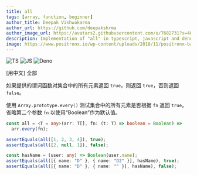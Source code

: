 ```yaml
---
title: all
tags: [array, function, beginner]
author_title: Deepak Vishwakarma
author_url: https://github.com/deepakshrma
author_image_url: https://avatars2.githubusercontent.com/u/7682731?s=400
description: Implementation of "all" in typescript, javascript and deno.
image: https://www.positronx.io/wp-content/uploads/2018/11/positronx-banner-1152-1.jpg
---
```


![TS](https://img.shields.io/badge/supports-typescript-blue.svg?style=flat-square)
![JS](https://img.shields.io/badge/supports-javascript-yellow.svg?style=flat-square)
![Deno](https://img.shields.io/badge/supports-deno-green.svg?style=flat-square)

[用中文] 全部

如果提供的谓词函数对集合中的所有元素返回 `true`，则返回 `true`，否则返回 `false`。

使用 `Array.prototype.every()` 测试集合中的所有元素是否根据 `fn` 返回 `true`。 省略第二个参数 `fn` 以使用“Boolean”作为默认值。

```ts title="typescript"
const all = <T = any>(arr: T[], fn: (t: T) => boolean = Boolean) =>
  arr.every(fn);
```

```ts title="typescript"
assertEquals(all([1, 2, 3, 4]), true);
assertEquals(all([2, null, 1]), false);

const hasName = (user: any) => Boolean(user.name);
assertEquals(all([{ name: "D" }, { name: "D2" }], hasName), true);
assertEquals(all([{ name: "D" }, { name: "" }], hasName), false);
```
